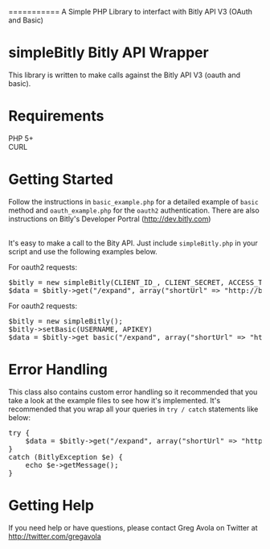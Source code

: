 ===========
A Simple PHP Library to interfact with Bitly API V3 (OAuth and Basic)

# simpleBitly Bitly API Wrapper

This library is written to make calls against the Bitly API V3 (oauth and basic).<br />

# Requirements
PHP 5+<br />
CURL<br />

# Getting Started
Follow the instructions in <code>basic_example.php</code> for a detailed example of <code>basic</code> method and <code>oauth_example.php</code> for the <code>oauth2</code> authentication. There are also instructions on Bitly's Developer Portral (http://dev.bitly.com)

<br />It's easy to make a call to the Bity API. Just include <code>simpleBitly.php</code> in your script and use the following examples below.

For oauth2 requests:
<pre>
$bitly = new simpleBitly(CLIENT_ID_, CLIENT_SECRET, ACCESS_TOKEN);
$data = $bitly->get("/expand", array("shortUrl" => "http://bit.ly/1RmnUT");
</pre>

For oauth2 requests:
<pre>
$bitly = new simpleBitly();
$bitly->setBasic(USERNAME, APIKEY)
$data = $bitly->get_basic("/expand", array("shortUrl" => "http://bit.ly/1RmnUT");
</pre>

# Error Handling
This class also contains custom error handling so it recommended that you take a look at the example files to see how it's implemented. It's recommended that you wrap all your queries in <code>try / catch</code> statements like below:

<pre>
try {
	$data = $bitly->get("/expand", array("shortUrl" => "http://bit.ly/1RmnUT");
}	
catch (BitlyException $e) {
	echo $e->getMessage();
}
</pre>


# Getting Help
If you need help or have questions, please contact Greg Avola on Twitter at http://twitter.com/gregavola